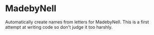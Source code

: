 # MadebyNell
Automatically create names from letters for MadebyNell. This is a first attempt at writing code so don't judge it too harshly.
